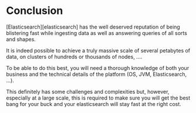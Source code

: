 # Conclusion

[Elasticsearch][elasticsearch] has the well deserved reputation of being
blistering fast while ingesting data as well as answering queries of all sorts
and shapes.

It is indeed possible to achieve a truly massive scale of several petabytes of
data, on clusters of hundreds or thousands of nodes, ....

To be able to do this best, you will need a thorough knowledge of both your
business and the technical details of the platform (OS, JVM, Elasticsearch,
...).

This definitely has some challenges and complexities but, however, especially
at a large scale, this is required to make sure you will get the best bang for
your buck and your elasticsearch will stay fast at the right cost.
